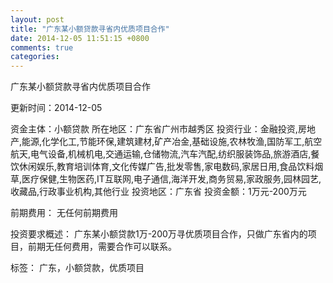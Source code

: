 ```yaml
---
layout: post
title: "广东某小额贷款寻省内优质项目合作"
date: 2014-12-05 11:51:15 +0800
comments: true
categories: 
---
```

广东某小额贷款寻省内优质项目合作



更新时间：2014-12-05

资金主体：小额贷款
所在地区：广东省广州市越秀区
投资行业：金融投资,房地产,能源,化学化工,节能环保,建筑建材,矿产冶金,基础设施,农林牧渔,国防军工,航空航天,电气设备,机械机电,交通运输,仓储物流,汽车汽配,纺织服装饰品,旅游酒店,餐饮休闲娱乐,教育培训体育,文化传媒广告,批发零售,家电数码,家居日用,食品饮料烟草,医疗保健,生物医药,IT互联网,电子通信,海洋开发,商务贸易,家政服务,园林园艺,收藏品,行政事业机构,其他行业
投资地区：广东省
投资金额：1万元-200万元

前期费用：
无任何前期费用

投资要求概述：
广东某小额贷款1万-200万寻优质项目合作，只做广东省内的项目，前期无任何费用，需要合作可以联系。

标签：
广东，小额贷款，优质项目

